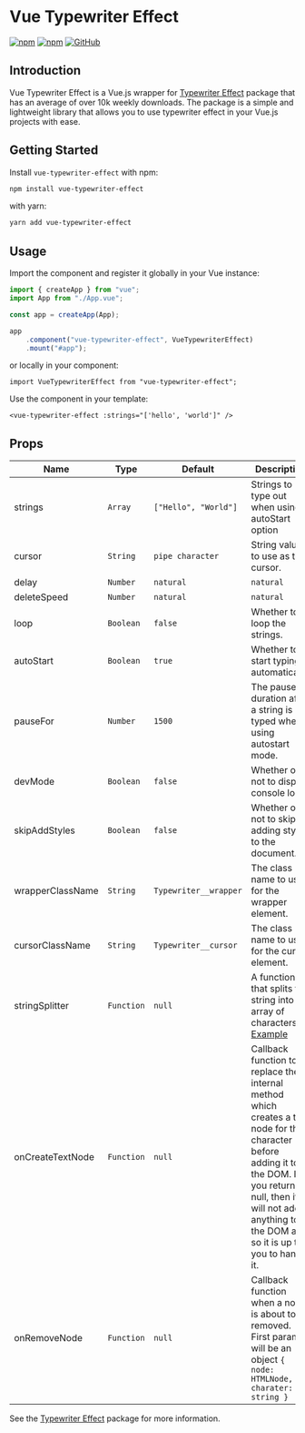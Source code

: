 # Vue Typewriter Effect

[![npm](https://img.shields.io/npm/v/vue-typewriter-effect?style=flat-square)](https://www.npmjs.com/package/vue-typewriter-effect)
[![npm](https://img.shields.io/npm/dw/vue-typewriter-effect?style=flat-square)](https://www.npmjs.com/package/vue-typewriter-effect)
[![GitHub](https://img.shields.io/github/license/ayitinya/vue-typewriter-effect?style=flat-square)](https://github.com/ayitinya/vue-typewriter-effect/blob/main/LICENSE)

## Introduction

Vue Typewriter Effect is a Vue.js wrapper for [Typewriter Effect](https://www.npmjs.com/package/typewriter-effect) package that has an average of over 10k weekly downloads.
The package is a simple and lightweight library that allows you to use typewriter effect in your Vue.js projects with ease.

## Getting Started

Install `vue-typewriter-effect` with npm:

```bash
npm install vue-typewriter-effect
```

with yarn:

```bash
yarn add vue-typewriter-effect
```

## Usage

Import the component and register it globally in your Vue instance:

```js
import { createApp } from "vue";
import App from "./App.vue";

const app = createApp(App);

app
    .component("vue-typewriter-effect", VueTypewriterEffect)
    .mount("#app");
```

or locally in your component:

```vue
import VueTypewriterEffect from "vue-typewriter-effect";
```

Use the component in your template:

```vue
<vue-typewriter-effect :strings="['hello', 'world']" />
```

## Props

| Name | Type | Default | Description |
| --- | --- | --- | --- |
| strings | `Array` | `["Hello", "World"]` |Strings to type out when using autoStart option |
| cursor | `String` | `pipe character` | String value to use as the cursor. |
| delay | `Number` | `natural` | `natural` | The delay between each key when typing. |
| deleteSpeed | `Number` | `natural` | `natural` | The delay between each key when deleting. |
| loop | `Boolean` | `false` | Whether to loop the strings. |
| autoStart | `Boolean` | `true` | Whether to start typing automatically. |
| pauseFor | `Number` | `1500` | The pause duration after a string is typed when using autostart mode. |
| devMode | `Boolean` | `false` |  Whether or not to display console logs. |
| skipAddStyles | `Boolean` | `false` | Whether or not to skip adding styles to the document. |
| wrapperClassName | `String` | `Typewriter__wrapper` | The class name to use for the wrapper element. |
| cursorClassName | `String` | `Typewriter__cursor` | The class name to use for the cursor element. |
| stringSplitter | `Function` | `null` | A function that splits the string into an array of characters. [Example](https://codesandbox.io/s/typewriter-effect-emojis-pgz6e) |
| onCreateTextNode | `Function` | `null` | Callback function to replace the internal method which creates a text node for the character before adding it to the DOM. If you return null, then it will not add anything to the DOM and so it is up to you to handle it. |
| onRemoveNode | `Function` | `null` | Callback function when a node is about to be removed. First param will be an object `{ node: HTMLNode, charater: string }` |

See the [Typewriter Effect](https://www.npmjs.com/package/typewriter-effect) package for more information.

